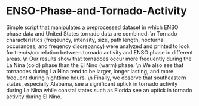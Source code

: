 # ENSO-Phase-and-Tornado-Activity
Simple script that manipulates a preprocessed dataset in which ENSO phase data and United States tornado data are combined. \n
Tornado characteristics (freqeuncy, intensity, size, path length, nocturnal occurances, and freqency discrepancy) were analyzed and printed to look for trends/correlation between tornado activity and ENSO phase in different areas. \n
Our results show that tornadoes occur more frequently during the La Nina (cold) phase than the El Nino (warm) phase. \n
We also see that tornaodes during La Nina tend to be larger, longer lasting, and more frequent during nighttime hours. \n
Finally, we observe that southeastern states, especially Alabama, see a significant uptick in tornado activity during La Nina while coastal states such as Florida see an uptick in tornado activity during El Nino.
